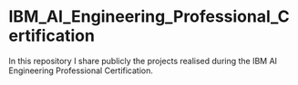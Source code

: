 # IBM_AI_Engineering_Professional_Certification
In this repository I share publicly the projects realised during the IBM AI Engineering Professional Certification.
